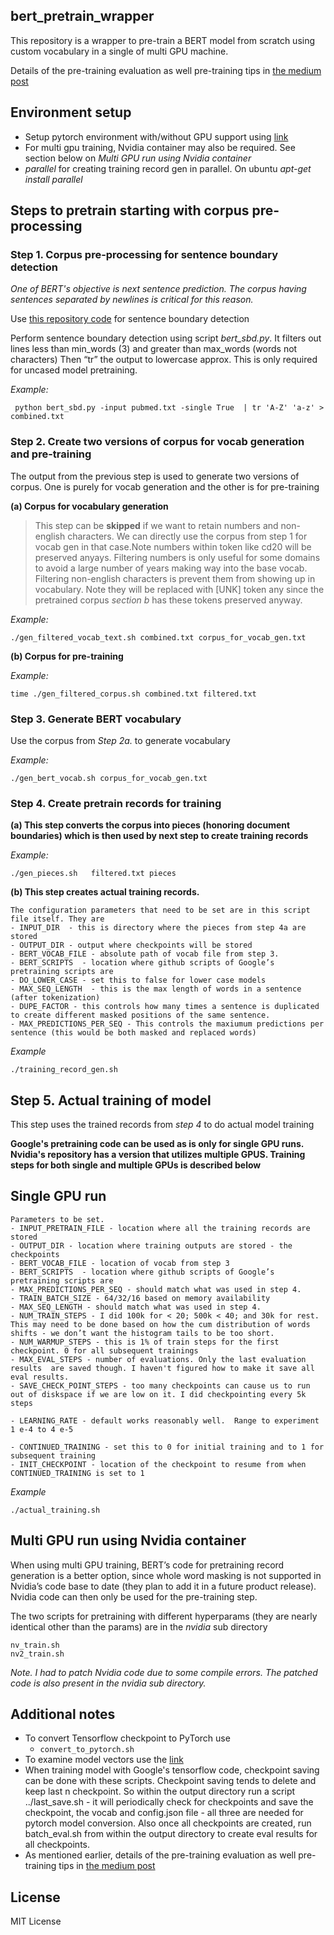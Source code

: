 ## bert_pretrain_wrapper

This repository is a wrapper to pre-train a BERT model from scratch using custom vocabulary in a single of multi GPU machine.

Details of the pre-training evaluation as well pre-training tips in [the medium post](https://towardsdatascience.com/quantitative-evaluation-of-a-pre-trained-bert-model-73d56719539e) 

## Environment setup 
 - Setup pytorch environment with/without GPU support using [link](https://github.com/ajitrajasekharan/multi_gpu_test)
 - For multi gpu training, Nvidia container may also be required. See section below on *Multi GPU run using Nvidia container*
 - *parallel* for creating training record gen in parallel. On ubuntu *apt-get install parallel*

## Steps to pretrain starting with corpus pre-processing


### Step 1. Corpus pre-processing for sentence boundary detection

*One of BERT's objective is next sentence prediction. The corpus having sentences separated by newlines is critical for this reason.*

Use [this repository code](https://github.com/ajitrajasekharan/simple_sbd.git) for sentence boundary detection

Perform sentence boundary detection using script *bert_sbd.py*. It filters out lines less than min_words (3) and greater than max_words (words not characters)
Then “tr” the output to lowercase approx. This is only required for uncased model pretraining.

*Example:*
```
 python bert_sbd.py -input pubmed.txt -single True  | tr 'A-Z' 'a-z' > combined.txt 
```

### Step 2.  Create two versions of corpus for vocab generation and pre-training

The output from the previous step is used to generate two versions of corpus. One is purely for vocab generation and the other is for pre-training


**(a) Corpus for vocabulary generation**

> This step can be **skipped** if we want to retain numbers and non-english characters. We can directly use the corpus from step 1 for vocab gen in that case.Note numbers within token like cd20 will be preserved anyays. Filtering numbers is only useful for some domains to avoid a large number of years making way into the base vocab. Filtering non-english characters is prevent them from showing up in vocabulary. Note they will be replaced with [UNK] token any since the pretrained corpus *section b* has these tokens preserved anyway.

*Example:*
```
./gen_filtered_vocab_text.sh combined.txt corpus_for_vocab_gen.txt 
```

**(b) Corpus for pre-training**

*Example:*
```
time ./gen_filtered_corpus.sh combined.txt filtered.txt
```

### Step 3. Generate BERT vocabulary

Use the corpus from *Step 2a.*  to generate vocabulary

*Example:*
```
./gen_bert_vocab.sh corpus_for_vocab_gen.txt  
```


### Step 4. Create pretrain records for training

**(a) This step converts the corpus into pieces (honoring document boundaries)  which is then used by next step to create training records**

*Example:*
```
./gen_pieces.sh   filtered.txt pieces
```

**(b) This step creates actual training records.**

```
The configuration parameters that need to be set are in this script file itself. They are 
- INPUT_DIR  - this is directory where the pieces from step 4a are stored
- OUTPUT_DIR - output where checkpoints will be stored
- BERT_VOCAB_FILE - absolute path of vocab file from step 3.
- BERT_SCRIPTS  - location where github scripts of Google’s pretraining scripts are
- DO_LOWER_CASE - set this to false for lower case models
- MAX_SEQ_LENGTH  - this is the max length of words in a sentence (after tokenization)
- DUPE_FACTOR - this controls how many times a sentence is duplicated to create different masked positions of the same sentence.  
- MAX_PREDICTIONS_PER_SEQ - This controls the maxiumum predictions per sentence (this would be both masked and replaced words)
```

*Example*

```
./training_record_gen.sh
```

## Step 5. Actual training of model
This step uses the trained records from *step 4* to do actual model training

**Google's pretraining code can be used as is only for single GPU runs. Nvidia's repository has a version that utilizes multiple GPUS. Training steps for both single and multiple GPUs is described below**


## Single GPU run
```
Parameters to be set.
- INPUT_PRETRAIN_FILE - location where all the training records are stored
- OUTPUT_DIR - location where training outputs are stored - the checkpoints
- BERT_VOCAB_FILE - location of vocab from step 3
- BERT_SCRIPTS  - location where github scripts of Google’s pretraining scripts are
- MAX_PREDICTIONS_PER_SEQ - should match what was used in step 4. 
- TRAIN_BATCH_SIZE - 64/32/16 based on memory availability
- MAX_SEQ_LENGTH - should match what was used in step 4. 
- NUM_TRAIN_STEPS - I did 100k for < 20; 500k < 40; and 30k for rest. This may need to be done based on how the cum distribution of words shifts - we don’t want the histogram tails to be too short. 
- NUM_WARMUP_STEPS - this is 1% of train steps for the first checkpoint. 0 for all subsequent trainings
- MAX_EVAL_STEPS - number of evaluations. Only the last evaluation results  are saved though. I haven't figured how to make it save all eval results.
- SAVE_CHECK_POINT_STEPS - too many checkpoints can cause us to run out of diskspace if we are low on it. I did checkpointing every 5k steps
 
- LEARNING_RATE - default works reasonably well.  Range to experiment 1 e-4 to 4 e-5
 
- CONTINUED_TRAINING - set this to 0 for initial training and to 1 for subsequent training
- INIT_CHECKPOINT - location of the checkpoint to resume from when CONTINUED_TRAINING is set to 1

```

*Example*
```
./actual_training.sh
```


## Multi GPU run using Nvidia container

When using multi GPU training, BERT’s code for pretraining record generation is a better option, since whole word masking is not supported in Nvidia’s code base to date (they plan to add it in a future product release).  Nvidia  code can then only be used for the pre-training step.

The two scripts for pretraining with different hyperparams (they are nearly identical other than the params) are in the *nvidia* sub directory

```
nv_train.sh
nv2_train.sh
```

*Note. I had to patch Nvidia code due to some compile errors. The patched code is also present in the nvidia sub directory.*

## Additional notes

- To convert Tensorflow checkpoint to PyTorch  use
  -  ```convert_to_pytorch.sh```
-  To examine model vectors use the [link](https://github.com/ajitrajasekharan/bert_vector_clustering.git)
-  When training model with Google's tensorflow code, checkpoint saving can be done with these scripts. Checkpoint saving tends to delete and keep last n checkpoint. So within the output directory  run a script ../last_save.sh - it will periodically check for checkpoints and save the checkpoint, the vocab and config.json file - all three are needed for pytorch model conversion. Also once all checkpoints are created, run batch_eval.sh from within the output directory to create eval results for all checkpoints.
-  As mentioned earlier, details of the pre-training evaluation as well pre-training tips in [the medium post](https://towardsdatascience.com/quantitative-evaluation-of-a-pre-trained-bert-model-73d56719539e) 



## License

MIT License
